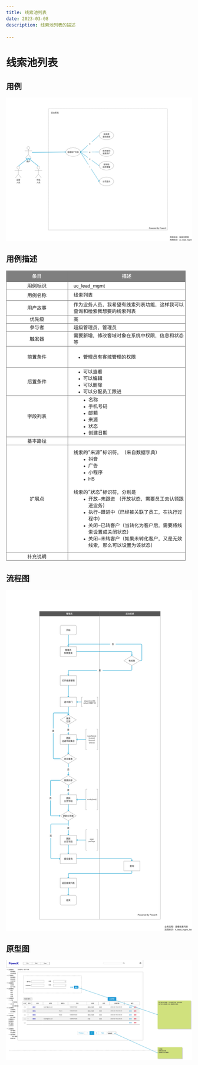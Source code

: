 ```yaml
---
title: 线索池列表
date: 2023-03-08
description: 线索池列表的描述

---
```


# 线索池列表

## 用例

![](../../../images/uc_lead_mgmt_list.png)

## 用例描述

![](../../../images/uc_desc_lead_mgmt_list.png)


## 流程图

![](../../../images/fl_lead_mgmt_list.png)

## 原型图

![](../../../images/pt_lead_mgmt_list.png)